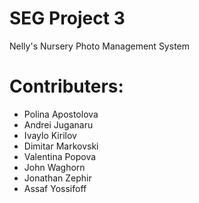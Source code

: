 # SEG Project 3

Nelly's Nursery Photo Management System

# Contributers:

  * Polina Apostolova
  * Andrei Juganaru
  * Ivaylo Kirilov
  * Dimitar Markovski
  * Valentina Popova
  * John Waghorn
  * Jonathan Zephir
  * Assaf Yossifoff
